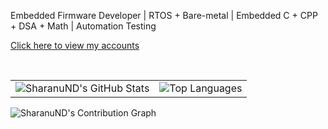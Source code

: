 Embedded Firmware Developer | RTOS + Bare-metal | Embedded C + CPP + DSA + Math | Automation Testing

[Click here to view my accounts](https://linktr.ee/sharanu.dibbadamani)

<br>
<table>
  <tr>
    <td>
      <img src="https://github-readme-stats.vercel.app/api?username=SharanuND&show_icons=true&theme=radical&count_private=true&hide_rank=true" alt="SharanuND's GitHub Stats" />
    </td>
    <td>
      <img src="https://github-readme-stats.vercel.app/api/top-langs/?username=SharanuND&layout=compact&theme=radical&cache_seconds=86400" alt="Top Languages" />
    </td>
  </tr>
</table>


![SharanuND's Contribution Graph](https://github-readme-activity-graph.vercel.app/graph?username=SharanuND&theme=radical)
